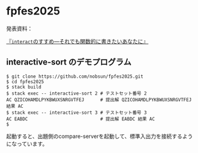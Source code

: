 # fpfes2025

発表資料：

[『`interact`のすすめ—それでも関数的に書きたいあなたに』](https://github.com/nobsun/fpfes2025/blob/main/doc/markdown/interact.pdf)

## interactive-sort のデモプログラム
```
$ git clone https://github.com/nobsun/fpfes2025.git
$ cd fpfes2025
$ stack build
$ stack exec -- interactive-sort 2 # テストセット番号 2
AC QZICOHAMDLPYKBWUXSNRGVTFEJ      # 提出解 QZICOHAMDLPYKBWUXSNRGVTFEJ 結果 AC
$ stack exec -- interactive-sort 3 # テストセット番号 3
AC EABDC                           # 提出解 EABDC 結果 AC
$ 
```
起動すると、出題側のcompare-serverを起動して、標準入出力を接続するようになっています。

